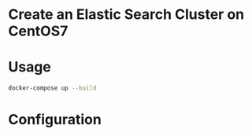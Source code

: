 # Create an Elastic Search Cluster on CentOS7

# Usage

```bash
docker-compose up --build
```

# Configuration
